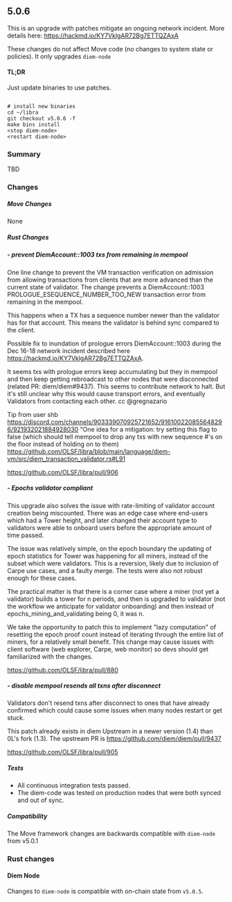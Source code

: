 ## 5.0.6

This is an upgrade with patches mitigate an ongoing network incident. More details here: https://hackmd.io/KY7VklgAR72Bg7ETTQZAxA

These changes do not affect Move code (no changes to system state or policies). It only upgrades `diem-node`

#### TL;DR

Just update binaries to use patches.

```

# install new binaries
cd ~/libra
git checkout v5.0.6 -f
make bins install
<stop diem-node>
<restart diem-node>

```

### Summary

TBD

### Changes

##### Move Changes
None

##### Rust Changes
##### - prevent DiemAccount::1003 txs from remaining in mempool

One line change to prevent the VM transaction verification on admission from allowing transactions from clients that are more advanced than the current state of validator. The change prevents a DiemAccount::1003 PROLOGUE_ESEQUENCE_NUMBER_TOO_NEW transaction error from remaining in the mempool.

This happens when a TX has a sequence number newer than the validator has for that account. This means the validator is behind sync compared to the client.

Possible fix to inundation of prologue errors DiemAccount::1003 during the Dec 16-18 network incident described here https://hackmd.io/KY7VklgAR72Bg7ETTQZAxA.

It seems txs with prologue errors keep accumulating but they in mempool and then keep getting rebroadcast to other nodes that were disconnected (related PR: diem/diem#9437). This seems to contribute network to halt. But it's still unclear why this would cause transport errors, and eventually Validators from contacting each other. cc @gregnazario

Tip from user shb
https://discord.com/channels/903339070925721652/916100220855648296/921932021884928030
"One idea for a mitigation: try setting this flag to false (which should tell mempool to drop any txs with new sequence #'s on the floor instead of holding on to them) https://github.com/OLSF/libra/blob/main/language/diem-vm/src/diem_transaction_validator.rs#L91

https://github.com/OLSF/libra/pull/906

##### - Epochs validator compliant

This upgrade also solves the issue with rate-limiting of validator account creation being miscounted. There was an edge case where end-users which had a Tower height, and later changed their account type to validators were able to onboard users before the appropriate amount of time passed.

The issue was relatively simple, on the epoch boundary the updating of epoch statistics for Tower was happening for all miners, instead of the subset which were validators. This is a reversion, likely due to inclusion of Carpe use cases, and a faulty merge. The tests were also not robust enough for these cases.

The practical matter is that there is a corner case where a miner (not yet a validator) builds a tower for n periods, and then is upgraded to validator (not the workflow we anticipate for validator onboarding) and then instead of epochs_mining_and_validating being 0, it was n.

We take the opportunity to patch this to implement "lazy computation" of resetting the epoch proof count instead of iterating through the entire list of miners, for a relatively small benefit. This change may cause issues with client software (web explorer, Carpe, web monitor) so devs should get familiarized with the changes.

https://github.com/OLSF/libra/pull/880

##### - disable mempool resends all txns after disconnect

Validators don't resend txns after disconnect to ones that have already
confirmed which could cause some issues when many nodes restart or get
stuck.

This patch already exists in diem Upstream in a newer version (1.4) than 0L's fork (1.3). The upstream PR is https://github.com/diem/diem/pull/9437

https://github.com/OLSF/libra/pull/905


##### Tests

- All continuous integration tests passed.
- The diem-code was tested on production nodes that were both synced and out of sync.

##### Compatibility
The Move framework changes are backwards compatible with `diem-node` from v5.0.1

### Rust changes
#### Diem Node
Changes to `diem-node` is compatible with on-chain state from `v5.0.5`.
